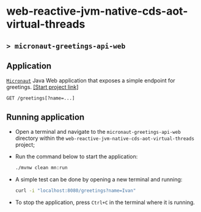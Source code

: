 # web-reactive-jvm-native-cds-aot-virtual-threads
## `> micronaut-greetings-api-web`

## Application

[`Micronaut`](https://micronaut.io/) Java Web application that exposes a simple endpoint for greetings. [[Start project link]](https://micronaut.io/launch?type=DEFAULT&name=micronaut-greetings-api-web&package=com.ivanfranchin.micronautgreetingsapiweb&javaVersion=JDK_21&lang=JAVA&build=MAVEN&test=JUNIT&version=4.7.6)
```text
GET /greetings[?name=...]
```

## Running application

- Open a terminal and navigate to the `micronaut-greetings-api-web` directory within the `web-reactive-jvm-native-cds-aot-virtual-threads` project;

- Run the command below to start the application:
  ```bash
  ./mvnw clean mn:run
  ```

- A simple test can be done by opening a new terminal and running:
  ```bash
  curl -i "localhost:8080/greetings?name=Ivan"
  ```

- To stop the application, press `Ctrl+C` in the terminal where it is running.
